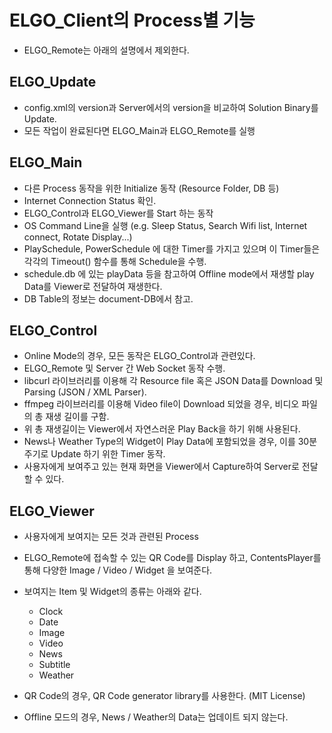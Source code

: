 # ELGO_Client의 Process별 기능
  * ELGO_Remote는 아래의 설명에서 제외한다.

## ELGO_Update
  * config.xml의 version과 Server에서의 version을 비교하여 Solution Binary를 Update.
  * 모든 작업이 완료된다면 ELGO_Main과 ELGO_Remote를 실행

## ELGO_Main
  * 다른 Process 동작을 위한 Initialize 동작 (Resource Folder, DB 등)
  * Internet Connection Status 확인.
  * ELGO_Control과 ELGO_Viewer를 Start 하는 동작
  * OS Command Line을 실행 (e.g. Sleep Status, Search Wifi list, Internet connect, Rotate Display...)
  * PlaySchedule, PowerSchedule 에 대한 Timer를 가지고 있으며 이 Timer들은 각각의 Timeout() 함수를 통해 Schedule을 수행.
  * schedule.db 에 있는 playData 등을 참고하여 Offline mode에서 재생할 play Data를 Viewer로 전달하여 재생한다.
  * DB Table의 정보는 document-DB에서 참고.
  
## ELGO_Control
  * Online Mode의 경우, 모든 동작은 ELGO_Control과 관련있다.
  * ELGO_Remote 및 Server 간 Web Socket 동작 수행.
  * libcurl 라이브러리를 이용해 각 Resource file 혹은 JSON Data를 Download 및 Parsing (JSON / XML Parser).
  * ffmpeg 라이브러리를 이용해 Video file이 Download 되었을 경우, 비디오 파일의 총 재생 길이를 구함.
  * 위 총 재생길이는 Viewer에서 자연스러운 Play Back을 하기 위해 사용된다.
  * News나 Weather Type의 Widget이 Play Data에 포함되었을 경우, 이를 30분 주기로 Update 하기 위한 Timer 동작.
  * 사용자에게 보여주고 있는 현재 화면을 Viewer에서 Capture하여 Server로 전달할 수 있다.

## ELGO_Viewer
  * 사용자에게 보여지는 모든 것과 관련된 Process
  * ELGO_Remote에 접속할 수 있는 QR Code를 Display 하고, ContentsPlayer를 통해 다양한 Image / Video / Widget 을 보여준다.
  * 보여지는 Item 및 Widget의 종류는 아래와 같다.
    
    - Clock
    - Date
    - Image
    - Video
    - News
    - Subtitle
    - Weather
    
  * QR Code의 경우, QR Code generator library를 사용한다. (MIT License)
  * Offline 모드의 경우, News / Weather의 Data는 업데이트 되지 않는다.
  
